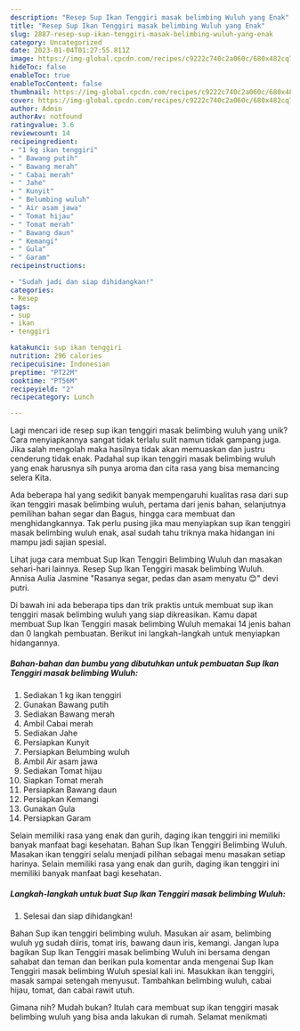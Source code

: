```yaml
---
description: "Resep Sup Ikan Tenggiri masak belimbing Wuluh yang Enak"
title: "Resep Sup Ikan Tenggiri masak belimbing Wuluh yang Enak"
slug: 2887-resep-sup-ikan-tenggiri-masak-belimbing-wuluh-yang-enak
category: Uncategorized
date: 2023-01-04T01:27:55.811Z
image: https://img-global.cpcdn.com/recipes/c9222c740c2a060c/680x482cq70/sup-ikan-tenggiri-masak-belimbing-wuluh-foto-resep-utama.jpg
hideToc: false
enableToc: true
enableTocContent: false
thumbnail: https://img-global.cpcdn.com/recipes/c9222c740c2a060c/680x482cq70/sup-ikan-tenggiri-masak-belimbing-wuluh-foto-resep-utama.jpg
cover: https://img-global.cpcdn.com/recipes/c9222c740c2a060c/680x482cq70/sup-ikan-tenggiri-masak-belimbing-wuluh-foto-resep-utama.jpg
author: Admin
authorAv: notfound
ratingvalue: 3.6
reviewcount: 14
recipeingredient:
- "1 kg ikan tenggiri"
- " Bawang putih"
- " Bawang merah"
- " Cabai merah"
- " Jahe"
- " Kunyit"
- " Belumbing wuluh"
- " Air asam jawa"
- " Tomat hijau"
- " Tomat merah"
- " Bawang daun"
- " Kemangi"
- " Gula"
- " Garam"
recipeinstructions:

- "Sudah jadi dan siap dihidangkan!"
categories:
- Resep
tags:
- sup
- ikan
- tenggiri

katakunci: sup ikan tenggiri 
nutrition: 296 calories
recipecuisine: Indonesian
preptime: "PT22M"
cooktime: "PT56M"
recipeyield: "2"
recipecategory: Lunch

---
```





Lagi mencari ide resep sup ikan tenggiri masak belimbing wuluh yang unik? Cara menyiapkannya sangat tidak terlalu sulit namun tidak gampang juga. Jika salah mengolah maka hasilnya tidak akan memuaskan dan justru cenderung tidak enak. Padahal sup ikan tenggiri masak belimbing wuluh yang enak harusnya sih punya aroma dan cita rasa yang bisa memancing selera Kita.





Ada beberapa hal yang sedikit banyak mempengaruhi kualitas rasa dari sup ikan tenggiri masak belimbing wuluh, pertama dari jenis bahan, selanjutnya pemilihan bahan segar dan Bagus, hingga cara membuat dan menghidangkannya. Tak perlu pusing jika mau menyiapkan sup ikan tenggiri masak belimbing wuluh enak,      asal sudah tahu triknya maka hidangan ini mampu jadi sajian spesial.














Lihat juga cara membuat Sup Ikan Tenggiri Belimbing Wuluh dan masakan sehari-hari lainnya. Resep Sup Ikan Tenggiri masak belimbing Wuluh. Annisa Aulia Jasmine &#34;Rasanya segar, pedas dan asam menyatu 😊&#34; devi putri.






Di bawah ini ada beberapa tips dan trik praktis untuk membuat sup ikan tenggiri masak belimbing wuluh yang siap dikreasikan. Kamu dapat membuat Sup Ikan Tenggiri masak belimbing Wuluh memakai 14 jenis bahan dan 0 langkah pembuatan. Berikut ini langkah-langkah untuk menyiapkan hidangannya.

<!--inarticleads1-->

##### Bahan-bahan dan bumbu yang dibutuhkan untuk pembuatan Sup Ikan Tenggiri masak belimbing Wuluh:

1. Sediakan 1 kg ikan tenggiri
1. Gunakan  Bawang putih
1. Sediakan  Bawang merah
1. Ambil  Cabai merah
1. Sediakan  Jahe
1. Persiapkan  Kunyit
1. Persiapkan  Belumbing wuluh
1. Ambil  Air asam jawa
1. Sediakan  Tomat hijau
1. Siapkan  Tomat merah
1. Persiapkan  Bawang daun
1. Persiapkan  Kemangi
1. Gunakan  Gula
1. Persiapkan  Garam


Selain memiliki rasa yang enak dan gurih, daging ikan tenggiri ini memiliki banyak manfaat bagi kesehatan. Bahan Sup Ikan Tenggiri Belimbing Wuluh. Masakan ikan tenggiri selalu menjadi pilihan sebagai menu masakan setiap harinya. Selain memiliki rasa yang enak dan gurih, daging ikan tenggiri ini memiliki banyak manfaat bagi kesehatan. 

<!--inarticleads2-->

##### Langkah-langkah untuk buat Sup Ikan Tenggiri masak belimbing Wuluh:


1. Selesai dan siap dihidangkan!

Bahan Sup ikan tenggiri belimbing wuluh. Masukan air asam, belimbing wuluh yg sudah diiris, tomat iris, bawang daun iris, kemangi. Jangan lupa bagikan Sup Ikan Tenggiri masak belimbing Wuluh ini bersama dengan sahabat dan teman dan berikan pula komentar anda mengenai Sup Ikan Tenggiri masak belimbing Wuluh spesial kali ini. Masukkan ikan tenggiri, masak sampai setengah menyusut. Tambahkan belimbing wuluh, cabai hijau, tomat, dan cabai rawit utuh. 

Gimana nih? Mudah bukan? Itulah cara membuat sup ikan tenggiri masak belimbing wuluh yang bisa anda lakukan di rumah. Selamat menikmati
